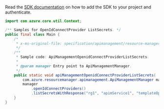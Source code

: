 Read the [SDK documentation](https://github.com/Azure/azure-sdk-for-java/blob/azure-resourcemanager-apimanagement_1.0.0-beta.3/sdk/apimanagement/azure-resourcemanager-apimanagement/README.md) on how to add the SDK to your project and authenticate.

```java
import com.azure.core.util.Context;

/** Samples for OpenIdConnectProvider ListSecrets. */
public final class Main {
    /*
     * x-ms-original-file: specification/apimanagement/resource-manager/Microsoft.ApiManagement/stable/2021-08-01/examples/ApiManagementOpenidConnectProviderListSecrets.json
     */
    /**
     * Sample code: ApiManagementOpenidConnectProviderListSecrets.
     *
     * @param manager Entry point to ApiManagementManager.
     */
    public static void apiManagementOpenidConnectProviderListSecrets(
        com.azure.resourcemanager.apimanagement.ApiManagementManager manager) {
        manager
            .openIdConnectProviders()
            .listSecretsWithResponse("rg1", "apimService1", "templateOpenIdConnect2", Context.NONE);
    }
}
```
